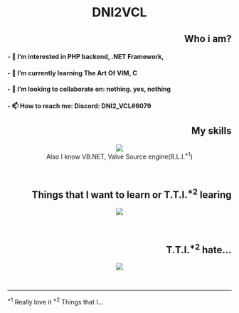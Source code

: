 <h1 align="center">DNI2VCL</h1>
<h2 align="right">Who i am?</h2>

<!--- 👋 Hi, I’m @DNI2VCL --->
#### - 👀 I’m interested in PHP backend, .NET Framework, 
#### - 🌱 I’m currently learning The Art Of VIM, C
#### - 💞️ I’m looking to collaborate on: nothing. yes, nothing
#### - 📫 How to reach me: Discord: DNI2_VCL#6079


<h2 align="right">My skills</h2>
<p align="center">
  <a href="https://skillicons.dev">
    <img src="https://skillicons.dev/icons?i=php,c,vim,html,css,cs,bash,bsd,linux,dotnet,figma,mysql,ps,visualstudio,vscode,atom&perline=8" />
  </a><br>
  Also I know VB.NET, Valve Source engine(R.L.I.<sup>*1</sup>)
</p><br>


<h2 align="right">Things that I want to learn or T.T.I.<sup>*2</sup> learing</h2>
<p align="center">
  <a href="https://skillicons.dev">
    <img src="https://skillicons.dev/icons?i=vim,js,ps" />
  </a>
</p><br>


<h2 align="right">T.T.I.<sup>*2</sup> hate...</h2>
<p align="center">
  <a href="https://skillicons.dev">
    <img src="https://skillicons.dev/icons?i=emacs,ts,unreal" />
  </a>
</p><br>

-------------------------------------------------------

<sup>*1</sup> Really love it
<sup>*2</sup> Things that I...
